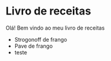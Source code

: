 # Livro de receitas

Olá! Bem vindo ao meu livro de receitas

- Strogonoff de frango
- Pave de frango
- teste
